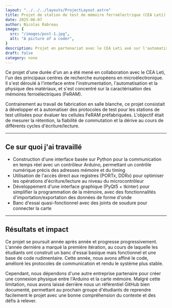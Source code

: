 ```yaml
---
layout: "../../../layouts/ProjectLayout.astro"
title: Projet de station de test de mémoire ferroélectrique (CEA Leti)
date: 2025-06-07
author: Nicolas Rabreau
image: {
  src: "/images/post-1.jpg",
  alt: "A picture of a coder",
}
description: Projet en partenariat avec le CEA Leti axé sur l'automatisation des mesures des stations de test pour les cellules de mémoire ferroélectriques à l'aide de Python et Arduino.
draft: false
category: none
---
```


Ce projet d'une durée d'un an a été mené en collaboration avec le CEA Leti, l'un des principaux centres de recherche européens en microélectronique. Il s'est déroulé à l'interface entre l'instrumentation, l'automatisation et la physique des matériaux, et s'est concentré sur la caractérisation des mémoires ferroélectriques (FeRAM).

Contrairement au travail de fabrication en salle blanche, ce projet consistait à développer et à automatiser des protocoles de test pour les stations de test utilisées pour évaluer les cellules FeRAM préfabriquées. L'objectif était de mesurer la rétention, la fiabilité de commutation et la dérive au cours de différents cycles d'écriture/lecture.

---

## Ce sur quoi j'ai travaillé

- Construction d'une interface basée sur Python pour la communication en temps réel avec un contrôleur Arduino, permettant un contrôle numérique précis des adresses mémoire et du timing
- Utilisation de l'accès direct aux registres (PORTx, DDRx) pour optimiser les opérations d'écriture/lecture au niveau du microcontrôleur
- Développement d'une interface graphique (PyQt5 + tkinter) pour simplifier la programmation de la mémoire, avec des fonctionnalités d'importation/exportation des données de forme d'onde
- Banc d'essai quasi-fonctionnel avec des joints de soudure pour connecter la carte

---

## Résultats et impact

Ce projet se poursuit année après année et progresse progressivement. L'année dernière a marqué la première itération, au cours de laquelle les étudiants ont construit un banc d'essai basique mais fonctionnel et une base de code rudimentaire. Cette année, nous avons affiné le code, amélioré les protocoles de communication et rendu le système plus stable.

Cependant, nous dépendons d'une autre entreprise partenaire pour créer une connexion physique entre l'Arduino et la carte mémoire. Malgré cette limitation, nous avons laissé derrière nous un référentiel GitHub bien documenté, permettant au prochain groupe d'étudiants de reprendre facilement le projet avec une bonne compréhension du contexte et des défis à relever.